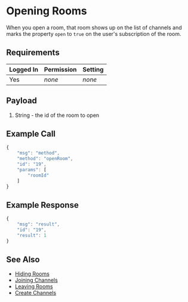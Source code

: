# Opening Rooms

When you open a room, that room shows up on the list of channels and marks the property `open` to `true` on the user's subscription of the room.

## Requirements

| Logged In | Permission | Setting |
| --------- | ---------- | ------- |
| Yes       | _none_     | _none_  |

## Payload

1. String - the id of the room to open

## Example Call

```javascript
{
    "msg": "method",
    "method": "openRoom",
    "id": "19",
    "params": [
        "roomId"
    ]
}
```

## Example Response

```javascript
{
    "msg": "result",
    "id": "19",
    "result": 1
}
```

## See Also

* [Hiding Rooms](hiding-rooms.md)
* [Joining Channels](joining-channels.md)
* [Leaving Rooms](leaving-rooms.md)
* [Create Channels](create-channels.md)
